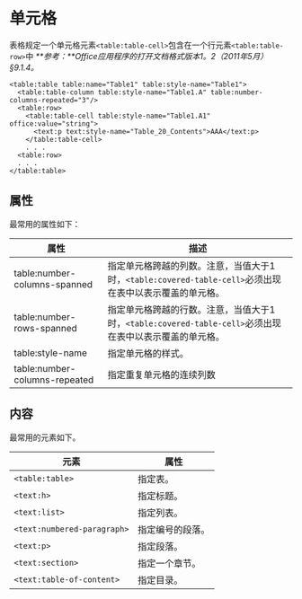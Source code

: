 # 单元格
表格规定一个单元格元素`<table:table-cell>`包含在一个行元素`<table:table-row>`中
_**参考：**Office应用程序的打开文档格式版本1。2（2011年5月）§9.1.4。_
```
<table:table table:name="Table1" table:style-name="Table1">
  <table:table-column table:style-name="Table1.A" table:number-columns-repeated="3"/>
  <table:row>
    <table:table-cell table:style-name="Table1.A1" office:value="string">
      <text:p text:style-name="Table_20_Contents">AAA</text:p>
    </table:table-cell>
    . . .
  <table:row>
  . . .
</table:table>
```
## 属性
最常用的属性如下：

|属性|描述|
|---|---|
|table:number-columns-spanned|指定单元格跨越的列数。注意，当值大于1时，`<table:covered-table-cell>`必须出现在表中以表示覆盖的单元格。|
|table:number-rows-spanned|指定单元格跨越的行数。注意，当值大于1时，`<table:covered-table-cell>`必须出现在表中以表示覆盖的单元格。|
|table:style-name|指定单元格的样式。|
|table:number-columns-repeated|指定重复单元格的连续列数|

## 内容
最常用的元素如下。

|元素|属性|
|---|---|
|`<table:table>`|指定表。|
|`<text:h>`|指定标题。|
|`<text:list>`|指定列表。|
|`<text:numbered-paragraph>`|指定编号的段落。|
|`<text:p>`|指定段落。|
|`<text:section>`|指定一个章节。|
|`<text:table-of-content>`|指定目录。|